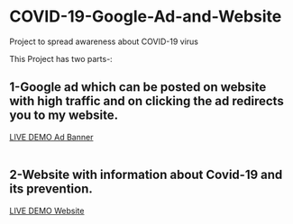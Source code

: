 # COVID-19-Google-Ad-and-Website 
Project to spread awareness about COVID-19 virus 

This Project has two parts-:
## 1-Google ad which can be posted on website with high traffic and on clicking the ad redirects you to my website.
<a href="https://abhijeet007rocks8.github.io/COVID-19-google-ad-and-website/COVID%2019%20BANNER/">LIVE DEMO Ad Banner</a><br><br>
## 2-Website with information about Covid-19 and its prevention.
<a href="https://abhijeet007rocks8.github.io/COVID-19-google-ad-and-website/COVID-19-google-ad-and-website/">LIVE DEMO Website</a>
